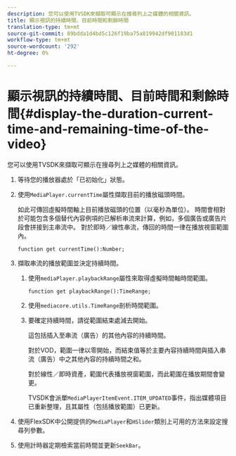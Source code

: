 ```yaml
---
description: 您可以使用TVSDK來擷取可顯示在搜尋列上之媒體的相關資訊。
title: 顯示視訊的持續時間、目前時間和剩餘時間
translation-type: tm+mt
source-git-commit: 89bdda1d4bd5c126f19ba75a819942df901183d1
workflow-type: tm+mt
source-wordcount: '292'
ht-degree: 0%

---
```



# 顯示視訊的持續時間、目前時間和剩餘時間{#display-the-duration-current-time-and-remaining-time-of-the-video}

您可以使用TVSDK來擷取可顯示在搜尋列上之媒體的相關資訊。

1. 等待您的播放器處於「已初始化」狀態。
1. 使用`MediaPlayer.currentTime`屬性擷取目前的播放磁頭時間。

   如此可傳回虛擬時間軸上目前播放磁頭的位置（以毫秒為單位）。 時間會相對於可能包含多個替代內容例項的已解析串流來計算，例如，多個廣告或廣告片段會拼接到主串流中。 對於即時／線性串流，傳回的時間一律在播放視窗範圍內。

   ```
   function get currentTime():Number;
   ```

1. 擷取串流的播放範圍並決定持續時間。
   1. 使用`mediaPlayer.playbackRange`屬性來取得虛擬時間軸時間範圍。

      ```
      function get playbackRange():TimeRange;
      ```

   1. 使用`mediacore.utils.TimeRange`剖析時間範圍。
   1. 要確定持續時間，請從範圍結束處減去開始。

      這包括插入至串流（廣告）的其他內容的持續時間。

      對於VOD，範圍一律以零開始，而結束值等於主要內容持續時間與插入串流（廣告）中之其他內容的持續時間之和。

      對於線性／即時資產，範圍代表播放視窗範圍，而此範圍在播放期間會變更。

      TVSDK會派單`MediaPlayerItemEvent.ITEM_UPDATED`事件，指出媒體項目已重新整理，且其屬性（包括播放範圍）已更新。

1. 使用FlexSDK中公開提供的`MediaPlayer`和`HSlider`類別上可用的方法來設定搜尋列參數。

1. 使用計時器定期檢索當前時間並更新`SeekBar`。
